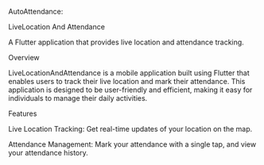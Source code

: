 AutoAttendance:

LiveLocation And Attendance

A Flutter application that provides live location and attendance tracking.

Overview

LiveLocationAndAttendance is a mobile application built using Flutter that enables users to track their live location and mark their attendance. 
This application is designed to be user-friendly and efficient, making it easy for individuals to manage their daily activities.

Features

Live Location Tracking: Get real-time updates of your location on the map.

Attendance Management: Mark your attendance with a single tap, and view your attendance history.

